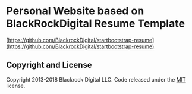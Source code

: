 # Personal Website based on BlackRockDigital Resume Template

[https://github.com/BlackrockDigital/startbootstrap-resume](https://github.com/BlackrockDigital/startbootstrap-resume)

## Copyright and License

Copyright 2013-2018 Blackrock Digital LLC. Code released under the [MIT](https://github.com/BlackrockDigital/startbootstrap-resume/blob/gh-pages/LICENSE) license.
